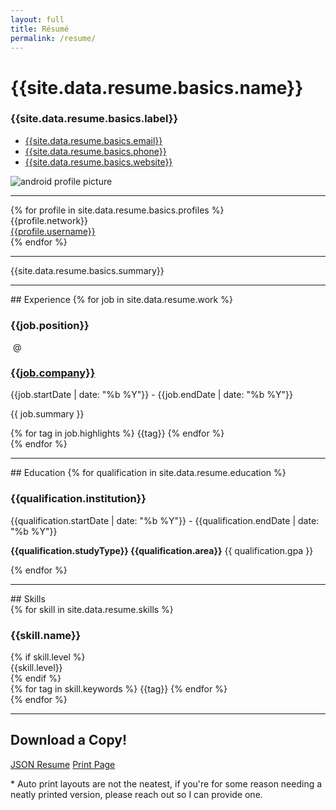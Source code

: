 ```yaml
---
layout: full
title: Résumé
permalink: /resume/
---
```


<div class="row">
    <div class="col-xs-8">
        <h1>{{site.data.resume.basics.name}}</h1>
        <h3>{{site.data.resume.basics.label}}</h3>
        <ul class="list-unstyled mt-1">
            <li><a href="mail:{{site.data.resume.basics.email}}" class="hide-print-url"><i class="fas fa-envelope mr-1"></i> {{site.data.resume.basics.email}}</a></li>
            <li><a href="tel:{{site.data.resume.basics.phone}}" class="hide-print-url"><i class="fas fa-phone mr-1"></i> {{site.data.resume.basics.phone}}</a></li>
            <li><a href="{{site.data.resume.basics.website}}" class="hide-print-url"><i class="fas fa-globe-americas mr-1"></i> {{site.data.resume.basics.website}}</a></li>
        </ul>
    </div>
    <div class="col-xs-4">
        <img src="{{site.data.resume.basics.picture}}" alt="android profile picture" class="pull-right img-responsive"/>
    </div>
</div>
<hr>
<div class="row">
    {% for profile in site.data.resume.basics.profiles %}
    <div class="col-xs-{{12  | divided_by:site.data.resume.basics.profiles.size | round }}">
        <div>{{profile.network}}</div>
        <div><a href="{{profile.url}}" class="hide-print-url" target="_blank">{{profile.username}}</a></div>
    </div>
    {% endfor %}
</div>
<hr>
<div class="row">
    <div class="col-sm-12">{{site.data.resume.basics.summary}}</div>
</div>
<hr>
## Experience
{% for job in site.data.resume.work %}
<div class="row">
    <div class="col-lg-11 col-lg-offset-1">
        <div class="row">
            <div class="col-sm-9">
                <h3 class="d-inline-block">{{job.position}}</h3>&nbsp;@&nbsp;<a href="{{job.website}}" class="hide-print-url" target="_blank"><h3 class="d-inline-block">{{job.company}}</h3></a>
            </div>
            <div class="col-sm-3 text-right text-muted">
                <span class="mt-1 d-block">{{job.startDate | date: "%b %Y"}} - {{job.endDate | date: "%b %Y"}}</span>
            </div>
        </div>
    </div>
    <div class="col-lg-11 col-lg-offset-1 mb-1">
        <p>{{ job.summary }}</p>
        <div class="tags">
            {% for tag in job.highlights %}
            <span class="badge">{{tag}}</span>
            {% endfor %}
        </div>
    </div>
</div>
{% endfor %}
<hr>
## Education
{% for qualification in site.data.resume.education %}
<div class="row">
    <div class="col-lg-11 col-lg-offset-1">
        <div class="row">
            <div class="col-sm-9">
                <h3 class="d-inline-block">{{qualification.institution}}</h3>
            </div>
            <div class="col-sm-3 text-right text-muted">
                <span class="mt-1 d-block">{{qualification.startDate | date: "%b %Y"}} - {{qualification.endDate | date: "%b %Y"}}</span>
            </div>
        </div>
    </div>
    <div class="col-lg-11 col-lg-offset-1 mb-1">
        <p><strong>{{qualification.studyType}}&nbsp;{{qualification.area}}</strong>&nbsp;{{ qualification.gpa }}</p>
    </div>
</div>
{% endfor %}
<hr>
## Skills
<div class="row">
    <div class="col-lg-11 col-lg-offset-1">
        <div class="row">
        {% for skill in site.data.resume.skills %}
            <div class="col-md-6 mb-1">
                <div class="row">
                    <div class="col-sm-9">
                        <h3 class="d-inline-block">{{skill.name}}</h3>
                    </div>
                    {% if skill.level %}<div class="col-sm-3 text-right text-muted hidden-print">
                        <span class="mt-1 d-block">{{skill.level}}</span>
                    </div>{% endif %}
                </div>
                <div class="row">
                    <div class="col-sm-12">
                        <div class="tags">
                            {% for tag in skill.keywords %}
                            <span class="badge">{{tag}}</span>
                            {% endfor %}
                        </div>
                    </div>
                </div>
            </div>
        {% endfor %}
        </div>
    </div>
</div>
<hr class="hidden-print">
<h2 class="hidden-print">Download a Copy!</h2>
<div class="row hidden-print">
    <div class="col-lg-12 mt-1">
        <a href="/resume.json" target="_blank" class="btn btn-lg btn-success">JSON Resume</a>
        <a href="#" onclick="window.print();" class="btn btn-lg btn-success">Print Page</a>
    </div>
    <div class="col-lg-12 mt-1">
        <p class="text-muted">* Auto print layouts are not the neatest, if you're for some reason needing a neatly printed version, please reach out so I can provide one.</p>
    </div>
</div>